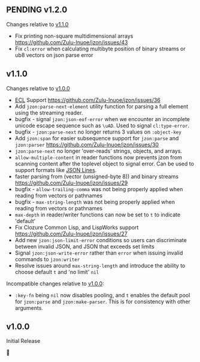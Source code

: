 ## PENDING v1.2.0

Changes relative to [v1.1.0](#v110)

* Fix printing non-square multidimensional arrays https://github.com/Zulu-Inuoe/jzon/issues/43
* Fix `cl:error` when calculating multibyte position of binary streams or ub8 vectors on json parse error

## v1.1.0

Changes relative to [v1.0.0](#v100)

* [ECL][ecl] Support https://github.com/Zulu-Inuoe/jzon/issues/36
* Add `jzon:parse-next-element` utility function for parsing a full element using the streaming reader.
* bugfix - signal `jzon:json-eof-error` when we encounter an incomplete unicode escape sequence such as `\uAD`. Used to signal `cl:type-error`.
* bugfix - `jzon:parse-next` no longer returns 3 values on `:object-key`
* Add `jzon:span` for easier subsequence support for `jzon:parse` and `jzon:parser` https://github.com/Zulu-Inuoe/jzon/issues/30
* `jzon:parse-next` no longer 'over-reads' strings, objects, and arrays.
* `allow-multiple-content` in reader functions now prevents jzon from scanning content after the toplevel object to signal error. Can be used to support formats like [JSON Lines][json-lines].
* faster parsing from (vector (unsigned-byte 8)) and binary streams https://github.com/Zulu-Inuoe/jzon/issues/29
* bugfix - `allow-trailing-comma` was not being properly applied when reading from vectors or pathnames
* bugfix - `max-string-length` was not being properly applied when reading from vectors or pathnames
* `max-depth` in reader/writer functions can now be set to `t` to indicate 'default'
* Fix Clozure Common Lisp, and LispWorks support https://github.com/Zulu-Inuoe/jzon/issues/27
* Add new `jzon:json-limit-error` conditions so users can discriminate between invalid JSON, and JSON that exceeds set limits
* Signal `jzon:json-write-error` rather than `error` when issuing invalid commands to `jzon:writer`
* Resolve issues around `max-string-length` and introduce the ability to choose default `t` and 'no limit' `nil`

Incompatible changes relative to [v1.0.0](#v100):

* `:key-fn` being `nil` now disables pooling, and `t` enables the default pool for `jzon:parse` and `jzon:make-parser`. This is for consistency with other arguments.

## v1.0.0

Initial Release

:tada:

[json-lines]: https://jsonlines.org/
[ecl]: https://gitlab.com/embeddable-common-lisp/ecl
